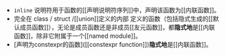 - `inline` 说明符用于函数的[[声明说明符序列]]中，声明该函数为[[内联函数]]。
- 完全在 class / struct /[[union]]定义的内部 定义的函数（包括隐式生成的[[默认成员函数]]），无论是成员函数还是非成员[[友元函数]]，都**隐式地**是[[内联函数]]，除非它附属于一个[[named module]]。
- [声明为constexpr的函数]([[constexpr function]])**隐式地**是[[内联函数]]。